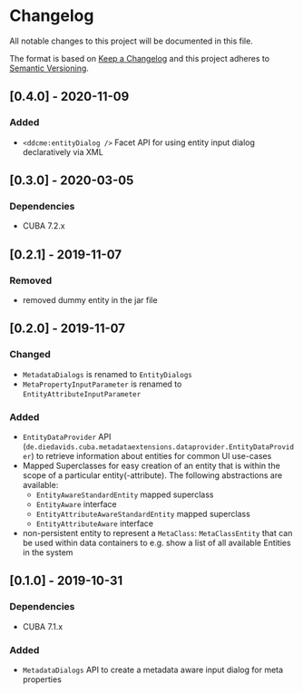 # Changelog
All notable changes to this project will be documented in this file.

The format is based on [Keep a Changelog](http://keepachangelog.com/en/1.0.0/)
and this project adheres to [Semantic Versioning](http://semver.org/spec/v2.0.0.html).

## [0.4.0] - 2020-11-09

### Added
- `<ddcme:entityDialog />` Facet API for using entity input dialog declaratively via XML

## [0.3.0] - 2020-03-05

### Dependencies
- CUBA 7.2.x

## [0.2.1] - 2019-11-07

### Removed
- removed dummy entity in the jar file

## [0.2.0] - 2019-11-07

### Changed
- `MetadataDialogs` is renamed to `EntityDialogs`
- `MetaPropertyInputParameter` is renamed to `EntityAttributeInputParameter`

### Added
- `EntityDataProvider` API (`de.diedavids.cuba.metadataextensions.dataprovider.EntityDataProvider`) to retrieve information about entities for common UI use-cases
- Mapped Superclasses for easy creation of an entity that is within the scope of a particular entity(-attribute). The following abstractions are available:
  - `EntityAwareStandardEntity` mapped superclass 
  - `EntityAware` interface 
  - `EntityAttributeAwareStandardEntity` mapped superclass 
  - `EntityAttributeAware` interface 
- non-persistent entity to represent a `MetaClass`: `MetaClassEntity` that can be used within data containers to e.g. show a list of all available Entities in the system


## [0.1.0] - 2019-10-31

### Dependencies
- CUBA 7.1.x

### Added
- `MetadataDialogs` API to create a metadata aware input dialog for meta properties



